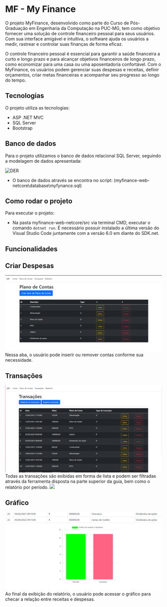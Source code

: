 # MF - My Finance

O projeto MyFinance, desenvolvido como parte do Curso de Pós-Graduação em Engenharia da Computação na PUC-MG, tem como objetivo fornecer uma solução de controle financeiro pessoal para seus usuários. Com sua interface amigável e intuitiva, o software ajuda os usuários a medir, rastrear e controlar suas finanças de forma eficaz.

O controle financeiro pessoal é essencial para garantir a saúde financeira a curto e longo prazo e para alcançar objetivos financeiros de longo prazo, como economizar para uma casa ou uma aposentadoria confortável. Com o MyFinance, os usuários podem gerenciar suas despesas e receitas, definir orçamentos, criar metas financeiras e acompanhar seu progresso ao longo do tempo.

## Tecnologias

O projeto utiliza as tecnologias:

- ASP .NET MVC
- SQL Server
- Bootstrap

## Banco de dados

Para o projeto utilizamos o banco de dados relacional SQL Server, seguindo a modelagem de dados apresentada:

<img src="myfinance-web-netcore\docs\MF_DER.png" alt="DER">

- O banco de dados através se encontra no script: (myfinance-web-netcore\database\myfynance.sql)


## Como rodar o projeto

Para executar o projeto: 
- Na pasta myfinance-web-netcore/src via terminal CMD, executar o comando `dotnet run`.
É necessário possuir instalado a última versão do Visual Studio Code juntamente com a versão 6.0 em diante do SDK.net.

## Funcionalidades

## Criar Despesas
<img src="docs/planodecontas.png">
Nessa aba, o usuário pode inserir ou remover contas conforme sua necessidade.

## Transações
<img src="docs/transacoes.png">
Todas as transações são exibidas em forma de lista e podem ser filtradas através da ferramenta disposta na parte superior da guia, bem como o relatório por período.
<img src="docs/telas/relatorioporperiodo.png">

## Gráfico
<img src="docs/grafico.png">
Ao final da exibição do relatório, o usuário pode acessar o gráfico para checar a relação entre receitas e despesas.

